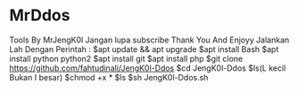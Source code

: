 # MrDdos
Tools By MrJengK0l Jangan lupa subscribe Thank You And Enjoyy
Jalankan Lah Dengan Perintah :
$apt update && apt upgrade
$apt install Bash
$apt install python python2
$apt install git
$apt install php
$git clone https://github.com/fahtudinali/JengK0l-Ddos
$cd JengK0l-Ddos 
$ls(L kecil Bukan I besar)
$chmod +x *
$ls
$sh JengK0l-Ddos.sh
